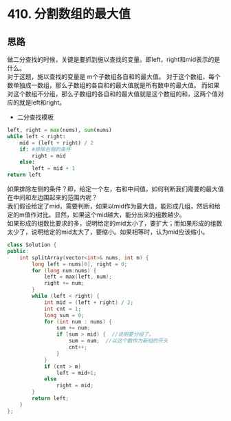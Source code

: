 # 410. 分割数组的最大值
## 思路
做二分查找的时候，关键是要抓到施以查找的变量。即left，right和mid表示的是什么。  
对于这题，施以查找的变量是 m个子数组各自和的最大值。
对于这个数组，每个数单独成一数组，那么子数组的各自和的最大值就是所有数中的最大值。
而如果对这个数组不分组，那么子数组的各自和的最大值就是这个数组的和，这两个值对应的就是left和right。  
* 二分查找模板
````python
left, right = max(nums), sum(nums)
while left < right:
    mid = (left + right) / 2
    if: #排除右侧的条件
        right = mid
    else:
        left = mid + 1
return left
````

如果排除左侧的条件？即，给定一个左，右和中间值，如何判断我们需要的最大值在中间和左边围起来的范围内呢？  
我们假设给定了mid，需要判断，如果以mid作为最大值，能形成几组，然后和给定的m值作对比。显然，如果这个mid越大，能分出来的组数越少。  
如果形成的组数比要求的多，说明给定的mid太小了，要扩大；而如果形成的组数太少了，说明给定的mid太大了，要缩小。如果相等时，认为mid应该缩小。

````cpp
class Solution {
public:
    int splitArray(vector<int>& nums, int m) {
        long left = nums[0], right = 0;
        for (long num:nums) {
            left = max(left, num);
            right += num;
        }
        while (left < right) {
            int mid = (left + right) / 2;
            int cnt = 1;
            long sum = 0;
            for (int num : nums) {
                sum += num;
                if (sum > mid) {  //说明要分组了。
                    sum = num;  //以这个数作为新组的开头
                    cnt++;
                }
            }
            if (cnt > m)
                left = mid+1;
            else
                right = mid;
        }
        return left;
    }
};
````
